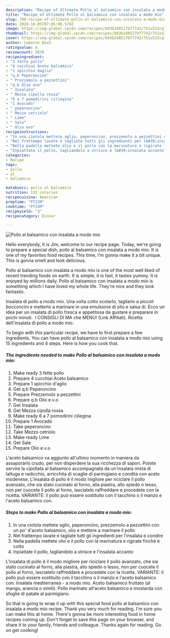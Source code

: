```yaml
---
description: "Recipe of Ultimate Pollo al balsamico con insalata a modo mio"
title: "Recipe of Ultimate Pollo al balsamico con insalata a modo mio"
slug: 788-recipe-of-ultimate-pollo-al-balsamico-con-insalata-a-modo-mio
date: 2020-10-05T07:05:06.578Z
image: https://img-global.cpcdn.com/recipes/b03b248517bf7742/751x532cq70/pollo-al-balsamico-con-insalata-a-modo-mio-recipe-main-photo.jpg
thumbnail: https://img-global.cpcdn.com/recipes/b03b248517bf7742/751x532cq70/pollo-al-balsamico-con-insalata-a-modo-mio-recipe-main-photo.jpg
cover: https://img-global.cpcdn.com/recipes/b03b248517bf7742/751x532cq70/pollo-al-balsamico-con-insalata-a-modo-mio-recipe-main-photo.jpg
author: Cameron Nash
ratingvalue: 4
reviewcount: 5630
recipeingredient:
- "3 fette pollo"
- "4 cucchiai Aceto balsamico"
- "1 spicchio daglio"
- "q.b Peperoncino"
- " Prezzemolo a pezzettini"
- "q.b Olio evo"
- " Insalata"
- " Mezza cipolla rossa"
- "6 a 7 pomodirini ciliegina"
- "1 Avocado"
- " peperoncino"
- " Mezzo cetriolo"
- " Lime"
- " Sale"
- " Olio evo"
recipeinstructions:
- "In una ciotola mettete aglio, peperoncino, prezzemolo a pezzettini con un po&#39; d&#39;aceto balsamico, olio e mettere a marinare il pollo"
- "Nel frattempo lavate e tagliate tutti gli ingredienti per l&#39;insalata e condire"
- "Nella padella mettete olio e il pollo con la marinatura e rigirate finché è cotto"
- "Inpiattate il pollo, tagliandolo a strisce e l&#39;insalata accanto"
categories:
- Recipe
tags:
- pollo
- al
- balsamico

katakunci: pollo al balsamico 
nutrition: 132 calories
recipecuisine: American
preptime: "PT22M"
cooktime: "PT33M"
recipeyield: "3"
recipecategory: Dinner

---
```



![Pollo al balsamico con insalata a modo mio](https://img-global.cpcdn.com/recipes/b03b248517bf7742/751x532cq70/pollo-al-balsamico-con-insalata-a-modo-mio-recipe-main-photo.jpg)

Hello everybody, it is Jim, welcome to our recipe page. Today, we're going to prepare a special dish, pollo al balsamico con insalata a modo mio. It is one of my favorites food recipes. This time, I'm gonna make it a bit unique. This is gonna smell and look delicious.

Pollo al balsamico con insalata a modo mio is one of the most well liked of recent trending foods on earth. It is simple, it is fast, it tastes yummy. It is enjoyed by millions daily. Pollo al balsamico con insalata a modo mio is something which I have loved my whole life. They're nice and they look fantastic.

Insalata di pollo a modo mio. Una volta cotto scolarlo, tagliarlo a piccoli bocconcini e metterlo a marinare in una emulsione di olio e salsa di. Ecco un idea per un insalata di pollo fresca e appetitosa da gustare e preparare in pochi minuti. ‍ I CONSIGLI DI MA che MENU! (Link Affiliati). Ricetta dell&#39;insalata di pollo a modo mio.


To begin with this particular recipe, we have to first prepare a few ingredients. You can have pollo al balsamico con insalata a modo mio using 15 ingredients and 4 steps. Here is how you cook that.

<!--inarticleads1-->

##### The ingredients needed to make Pollo al balsamico con insalata a modo mio:

1. Make ready 3 fette pollo
1. Prepare 4 cucchiai Aceto balsamico
1. Prepare 1 spicchio d&#39;aglio
1. Get q.b Peperoncino
1. Prepare  Prezzemolo a pezzettini
1. Prepare q.b Olio e.v.o
1. Get  Insalata
1. Get  Mezza cipolla rossa
1. Make ready 6 a 7 pomodirini ciliegina
1. Prepare 1 Avocado
1. Take  peperoncino
1. Take  Mezzo cetriolo
1. Make ready  Lime
1. Get  Sale
1. Prepare  Olio e.v.o


L&#39;aceto balsamico va aggiunto all&#39;ultimo momento in maniera da assaporarlo crudo, per non disperdere la sua ricchezza di sapori. Potete servire la cipollata al balsamico accompagnata da un&#39;insalata mista di lattuga e radicchio, arricchita di scaglie di parmigiano e condita con aceto modenese. L&#39;insalata di pollo è il modo migliore per riciclare il pollo avanzato, che sia stato cucinato al forno, alla piastra, allo spiedo o lesso, non per cuocete il pollo al forno, lasciatelo raffreddare e procedete con la ricetta. VARIANTE: il pollo può essere sostituito con il tacchino o il manzo e l&#39;aceto balsamico con. 

<!--inarticleads2-->

##### Steps to make Pollo al balsamico con insalata a modo mio:

1. In una ciotola mettete aglio, peperoncino, prezzemolo a pezzettini con un po&#39; d&#39;aceto balsamico, olio e mettere a marinare il pollo
1. Nel frattempo lavate e tagliate tutti gli ingredienti per l&#39;insalata e condire
1. Nella padella mettete olio e il pollo con la marinatura e rigirate finché è cotto
1. Inpiattate il pollo, tagliandolo a strisce e l&#39;insalata accanto


L&#39;insalata di pollo è il modo migliore per riciclare il pollo avanzato, che sia stato cucinato al forno, alla piastra, allo spiedo o lesso, non per cuocete il pollo al forno, lasciatelo raffreddare e procedete con la ricetta. VARIANTE: il pollo può essere sostituito con il tacchino o il manzo e l&#39;aceto balsamico con. Insalata mediterranea - a modo mio. Aceto balsamico fruttato (al mango, arancia o simili). Pollo marinato all&#39;aceto balsamico e mostarda con sfoglie di patate al parmigiano. 

So that is going to wrap it up with this special food pollo al balsamico con insalata a modo mio recipe. Thank you very much for reading. I'm sure you can make this at home. There's gonna be more interesting food in home recipes coming up. Don't forget to save this page on your browser, and share it to your family, friends and colleague. Thanks again for reading. Go on get cooking!
